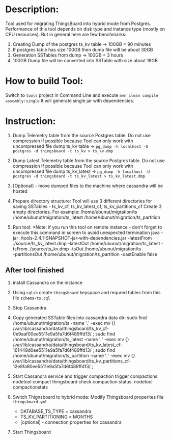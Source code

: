 # Description:
Tool used for migrating ThingsBoard into hybrid mode from Postgres.   
Performance of this tool depends on disk type and instance type (mostly on CPU resources).
But in general here are few benchmarks:
1. Creating Dump of the postgres ts_kv table -> 100GB = 90 minutes
2. If postgres table has size 100GB then dump file will be about 30GB 
3. Generation SSTables from dump -> 100GB = 3 hours
4. 100GB Dump file will be converted into SSTable with size about 18GB

# How to build Tool:
Switch to `tools` project in Command Line and execute 
`mvn clean compile assembly:single`
It will generate single jar with dependencies.

# Instruction:

1. Dump Telemetry table from the source Postgres table. Do not use compression if possible because Tool can only work with uncompressed file
dump ts_kv table -> `pg_dump -h localhost -U postgres -d thingsboard -t ts_kv > ts_kv.dmp`

2. Dump Latest Telemetry table from the source Postgres table. Do not use compression if possible because Tool can only work with uncompressed file
dump ts_kv_latest -> `pg_dump -h localhost -U postgres -d thingsboard -t ts_kv_latest > ts_kv_latest.dmp`

3. [Optional] - move dumped files to the machine where cassandra will be hosted

4. Prepare directory structure:
Tool will use 3 different directories for saving SSTables - ts_kv_cf, ts_kv_latest_cf, ts_kv_partitions_cf
Create 3 empty directories. For example:
    /home/ubunut/migration/ts
    /home/ubunut/migration/ts_latest
    /home/ubunut/migration/ts_partition
    
5. Run tool:
*Note: if you run this tool on remote instance - don't forget to execute this command in screen to avoid unexpected termination
java -jar ./tools-2.4.1-SNAPSHOT-jar-with-dependencies.jar 
        -latestFrom ./source/ts_kv_latest.dmp 
        -latestOut /home/ubunut/migration/ts_latest 
        -tsFrom ./source/ts_kv.dmp
        -tsOut /home/ubunut/migration/ts  
        -partitionsOut /home/ubunut/migration/ts_partition
        -castEnable false  


## After tool finished
1. install Cassandra on the instance
2. Using `cqlsh` create `thingsboard` keyspace and requred tables from this file `schema-ts.cql`
3. Stop Cassandra
4. Copy generated SSTable files into cassandra data dir:
    sudo find /home/ubunut/migration/ts -name '*.*' -exec mv {} /var/lib/cassandra/data/thingsboard/ts_kv_cf-0e9aaf00ee5511e9a5fa7d6f489ffd13/ \;
    sudo find /home/ubunut/migration/ts_latest -name '*.*' -exec mv {} /var/lib/cassandra/data/thingsboard/ts_kv_latest_cf-161449d0ee5511e9a5fa7d6f489ffd13/ \;
    sudo find /home/ubunut/migration/ts_partition -name '*.*' -exec mv {} /var/lib/cassandra/data/thingsboard/ts_kv_partitions_cf-12e8fa80ee5511e9a5fa7d6f489ffd13/ \;
    
5. Start Cassandra service and trigger compaction
    trigger compactions: nodetool compact thingsboard
    check compaction status: nodetool compactionstats
    
6. Switch Thignsboard to hybrid mode:
Modify Thingsboard properites file `thingsboard.yml`
    - DATABASE_TS_TYPE = cassandra
    - TS_KV_PARTITIONING = MONTHS
    - [optional] - connection properties for cassandra
    
7. Start Thingsboard